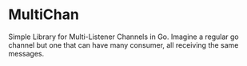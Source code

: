 # MultiChan
Simple Library for Multi-Listener Channels in Go.
Imagine a regular go channel but one that can have many consumer, all receiving the same messages.